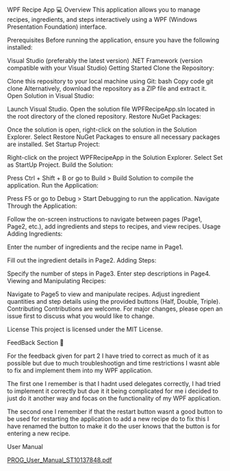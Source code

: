 WPF Recipe App 💻
Overview
This application allows you to manage recipes, ingredients, and steps interactively using a WPF (Windows Presentation Foundation) interface.

Prerequisites
Before running the application, ensure you have the following installed:

Visual Studio (preferably the latest version)
.NET Framework (version compatible with your Visual Studio)
Getting Started
Clone the Repository:

Clone this repository to your local machine using Git:
bash
Copy code
git clone <repository-url>
Alternatively, download the repository as a ZIP file and extract it.
Open Solution in Visual Studio:

Launch Visual Studio.
Open the solution file WPFRecipeApp.sln located in the root directory of the cloned repository.
Restore NuGet Packages:

Once the solution is open, right-click on the solution in the Solution Explorer.
Select Restore NuGet Packages to ensure all necessary packages are installed.
Set Startup Project:

Right-click on the project WPFRecipeApp in the Solution Explorer.
Select Set as StartUp Project.
Build the Solution:

Press Ctrl + Shift + B or go to Build > Build Solution to compile the application.
Run the Application:

Press F5 or go to Debug > Start Debugging to run the application.
Navigate Through the Application:

Follow the on-screen instructions to navigate between pages (Page1, Page2, etc.), add ingredients and steps to recipes, and view recipes.
Usage
Adding Ingredients:

Enter the number of ingredients and the recipe name in Page1.

Fill out the ingredient details in Page2.
Adding Steps:

Specify the number of steps in Page3.
Enter step descriptions in Page4.
Viewing and Manipulating Recipes:

Navigate to Page5 to view and manipulate recipes.
Adjust ingredient quantities and step details using the provided buttons (Half, Double, Triple).
Contributing
Contributions are welcome. For major changes, please open an issue first to discuss what you would like to change.

License
This project is licensed under the MIT License.



FeedBack Section 📓

For the feedback given for part 2 I have tried to correct as much of it as possible but due to much troubleshootign and time restrictions I wasnt able to fix and implement them into my WPF application.

The first one I remember is that I hadnt used delegates correctly, I had tried to implement it correctly but due it it being complicated for me i decided to just do it another way and focas on the functionality of my WPF application.

The second one I remember if that the restart button wasnt a good button to be used for restarting the application to add a new recipe do to fix this I have renamed the button to make it do the user knows that the button is for entering a new recipe.


User Manual

[PROG_User_Manual_ST10137848.pdf](https://github.com/user-attachments/files/16019389/PROG_User_Manual_ST10137848.pdf)

